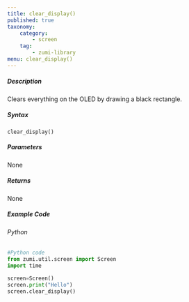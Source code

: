 ```yaml
---
title: clear_display()
published: true
taxonomy:
    category:
        - screen
    tag:
        - zumi-library
menu: clear_display()
---
```


##### Description
Clears everything on the OLED by drawing a black rectangle.

##### Syntax
```clear_display()```<br />

##### Parameters
None

##### Returns
None

##### Example Code
###### Python
```python
#Python code
from zumi.util.screen import Screen
import time

screen=Screen()
screen.print("Hello")
screen.clear_display()

```